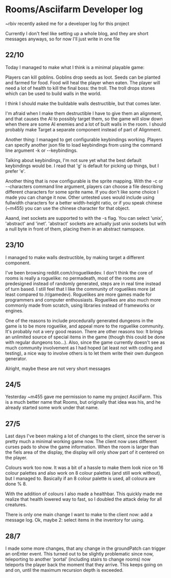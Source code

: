 # Rooms/Asciifarm Developer log

~rbiv recently asked me for a developer log for this project

Currently I don't feel like setting up a whole blog, and they are short messages anyways, so for now I'll just write in one file

## 22/10

Today I managed to make what I think is a minimal playable game:

Players can kill goblins.
Goblins drop seeds as loot.
Seeds can be planted and farmed for food.
Food will heal the player when eaten.
The player will need a lot of health to kill the final boss: the troll.
The troll drops stones which can be used to build walls in the world.

I think I should make the buildable walls destructible, but that comes later.

I'm afraid when I make them destructible I have to give them an alignment, and that causes the AI to possibly target them, so the game will slow down when there are some AI enemies and a lot of built walls in the room.
I should probably make Target a separate component instead of part of Alignment.

Another thing: I managed to get configurable keybindings working.
Players can specify another json file to load keybindings from using the command line argument -k or --keybindings.

Talking about keybindings, I'm not sure yet what the best default keybindings would be.
I read that 'g' is default for picking up things, but I prefer 'e'.

Another thing that is now configurable is the sprite mapping.
With the -c or --characters command line argument, players can choose a file describing different characters for some sprite name.
If you don't like some choice I made you can change it now.
Other untested uses would include using fullwidth characters for a better width-height ratio, or if you speak chinese (~m455) you can use the chinese character for that object.

Aaand, inet sockets are supported to with the -s flag.
You can select 'unix', 'abstract' and 'inet'.
'abstract' sockets are actually just unix sockets but with a null byte in front of them, placing them in an abstract namspace.

## 23/10

I managed to make walls destructible, by making target a different component.

I've been browsing reddit.com/r/roguelikedev.
I don't think the core of rooms is really a roguelike: no permadeath, most of the rooms are predesigned instead of randomly generated, steps are in real time instead of turn based.
I still feel that I like the community of roguelikes more (at least compared to /r/gamedev).
Roguelikes are more games made for programmers and computer enthousiasts.
Roguelikes are also much more commonly made from scratch, using libraries instead of frameworks or engines.

One of the reasons to include procedurally generated dungeons in the game is to be more roguelike, and appeal more to the roguelike community.
It's probably not a very good reason.
There are other reasons too:
It brings an unlimited source of special items in the game (though this could be done with regular dungeons too...).
Also, since the game currently doesn't see as much community involvement as I had hoped (at least not with coding and testing), a nice way to involve others is to let them write their own dungeon generator.

Alright, maybe these are not very short messages

## 24/5

Yesterday ~m455 gave me permission to name my project AsciiFarm.
This is a much better name that Rooms, but originally that idea was his, and he already started some work under that name.

## 27/5

Last days I've been making a lot of changes to the client, since the server is pretty much a minimal working game now.
The client now uses different curses pads to show the game information.
When the room is larger than the fiels area of the display, the display will only show part of it centered on the player.

Colours work too now.
It was a bit of a hassle to make them look nice on 16 colour palettes and also work on 8 colour palettes (and still work without), but I managed to.
Basically if an 8 colour palette is used, all coloura are done % 8.

With the addition of colours I also made a healthbar.
This quickly made me realize that health lowered way to fast, so I doubled the attack delay for all creatures.

There is only one main change I want to make to the client now: add a message log.
Ok, maybe 2: select items in the inventory for using.

## 28/7

I made some more changes, that any change in the groundPatch can trigger an onEnter event.
This turned out to be slightly problematic since now, teleporting to another 'portal' (including stairs to change rooms) now teleports the player back the moment that they arrive.
This keeps going on and on, until the maximum recursion depth is exceeded.


